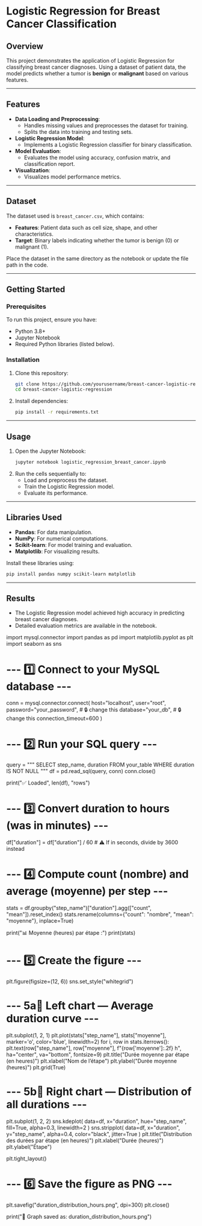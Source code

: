# Logistic Regression for Breast Cancer Classification

## Overview
This project demonstrates the application of Logistic Regression for classifying breast cancer diagnoses. Using a dataset of patient data, the model predicts whether a tumor is **benign** or **malignant** based on various features.

---

## Features
- **Data Loading and Preprocessing**:
  - Handles missing values and preprocesses the dataset for training.
  - Splits the data into training and testing sets.
- **Logistic Regression Model**:
  - Implements a Logistic Regression classifier for binary classification.
- **Model Evaluation**:
  - Evaluates the model using accuracy, confusion matrix, and classification report.
- **Visualization**:
  - Visualizes model performance metrics.

---

## Dataset
The dataset used is `breast_cancer.csv`, which contains:
- **Features**: Patient data such as cell size, shape, and other characteristics.
- **Target**: Binary labels indicating whether the tumor is benign (0) or malignant (1).

Place the dataset in the same directory as the notebook or update the file path in the code.

---

## Getting Started

### Prerequisites
To run this project, ensure you have:
- Python 3.8+
- Jupyter Notebook
- Required Python libraries (listed below).

### Installation
1. Clone this repository:
   ```bash
   git clone https://github.com/yourusername/breast-cancer-logistic-regression.git
   cd breast-cancer-logistic-regression
   ```
2. Install dependencies:
   ```bash
   pip install -r requirements.txt
   ```

---

## Usage
1. Open the Jupyter Notebook:
   ```bash
   jupyter notebook logistic_regression_breast_cancer.ipynb
   ```
2. Run the cells sequentially to:
   - Load and preprocess the dataset.
   - Train the Logistic Regression model.
   - Evaluate its performance.

---

## Libraries Used
- **Pandas**: For data manipulation.
- **NumPy**: For numerical computations.
- **Scikit-learn**: For model training and evaluation.
- **Matplotlib**: For visualizing results.

Install these libraries using:
```bash
pip install pandas numpy scikit-learn matplotlib
```

---

## Results
- The Logistic Regression model achieved high accuracy in predicting breast cancer diagnoses.
- Detailed evaluation metrics are available in the notebook.



import mysql.connector
import pandas as pd
import matplotlib.pyplot as plt
import seaborn as sns

# --- 1️⃣ Connect to your MySQL database ---
conn = mysql.connector.connect(
    host="localhost",
    user="root",
    password="your_password",   # 🔒 change this
    database="your_db",         # 🔒 change this
    connection_timeout=600
)

# --- 2️⃣ Run your SQL query ---
query = """
SELECT step_name, duration
FROM your_table
WHERE duration IS NOT NULL
"""
df = pd.read_sql(query, conn)
conn.close()

print("✅ Loaded", len(df), "rows")

# --- 3️⃣ Convert duration to hours (was in minutes) ---
df["duration"] = df["duration"] / 60  # ⚠️ If in seconds, divide by 3600 instead

# --- 4️⃣ Compute count (nombre) and average (moyenne) per step ---
stats = df.groupby("step_name")["duration"].agg(["count", "mean"]).reset_index()
stats.rename(columns={"count": "nombre", "mean": "moyenne"}, inplace=True)

print("📊 Moyenne (heures) par étape :")
print(stats)

# --- 5️⃣ Create the figure ---
plt.figure(figsize=(12, 6))
sns.set_style("whitegrid")

# --- 5a️⃣ Left chart — Average duration curve ---
plt.subplot(1, 2, 1)
plt.plot(stats["step_name"], stats["moyenne"], marker='o', color='blue', linewidth=2)
for i, row in stats.iterrows():
    plt.text(row["step_name"], row["moyenne"], f"{row['moyenne']:.2f} h", ha="center", va="bottom", fontsize=9)
plt.title("Durée moyenne par étape (en heures)")
plt.xlabel("Nom de l’étape")
plt.ylabel("Durée moyenne (heures)")
plt.grid(True)

# --- 5b️⃣ Right chart — Distribution of all durations ---
plt.subplot(1, 2, 2)
sns.kdeplot(
    data=df,
    x="duration",
    hue="step_name",
    fill=True,
    alpha=0.3,
    linewidth=2
)
sns.stripplot(
    data=df,
    x="duration",
    y="step_name",
    alpha=0.4,
    color="black",
    jitter=True
)
plt.title("Distribution des durées par étape (en heures)")
plt.xlabel("Durée (heures)")
plt.ylabel("Étape")

plt.tight_layout()

# --- 6️⃣ Save the figure as PNG ---
plt.savefig("duration_distribution_hours.png", dpi=300)
plt.close()

print("📁 Graph saved as: duration_distribution_hours.png")



